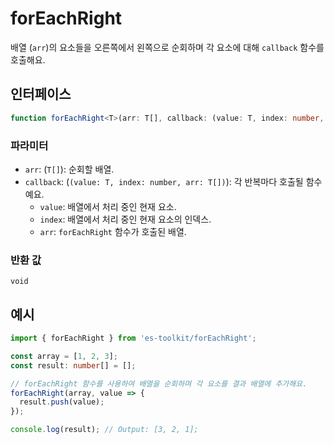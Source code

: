 # forEachRight

배열 (`arr`)의 요소들을 오른쪽에서 왼쪽으로 순회하며 각 요소에 대해 `callback` 함수를 호출해요.

## 인터페이스

```ts
function forEachRight<T>(arr: T[], callback: (value: T, index: number, arr: T[]) => void): void;
```

### 파라미터

- `arr`: (`T[]`): 순회할 배열.
- `callback`: (`(value: T, index: number, arr: T[])`): 각 반복마다 호출될 함수예요.
  - `value`: 배열에서 처리 중인 현재 요소.
  - `index`: 배열에서 처리 중인 현재 요소의 인덱스.
  - `arr`: `forEachRight` 함수가 호출된 배열.

### 반환 값

`void`

## 예시

```ts
import { forEachRight } from 'es-toolkit/forEachRight';

const array = [1, 2, 3];
const result: number[] = [];

// forEachRight 함수를 사용하여 배열을 순회하며 각 요소를 결과 배열에 추가해요.
forEachRight(array, value => {
  result.push(value);
});

console.log(result); // Output: [3, 2, 1];
```
